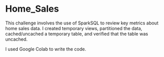 # Home_Sales

This challenge involves the use of SparkSQL to review key metrics about home sales data. I created temporary views, partitioned the data, cached/uncached a temporary table, and verified that the table was uncached.

I used Google Colab to write the code.

